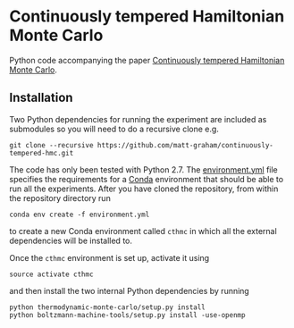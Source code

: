 # Continuously tempered Hamiltonian Monte Carlo

Python code accompanying the paper [Continuously tempered Hamiltonian Monte Carlo](http://arxiv.org/abs/1704.03338).

## Installation

Two Python dependencies for running the experiment are included as submodules so you will need to do a recursive clone e.g.

```
git clone --recursive https://github.com/matt-graham/continuously-tempered-hmc.git
```

The code has only been tested with Python 2.7. The [environment.yml](environment.yml) file specifies the requirements for a [Conda](https://conda.io/docs/) environment that should be able to run all the experiments. After you have cloned the repository, from within the repository directory run

```
conda env create -f environment.yml
```

to create a new Conda environment called `cthmc` in which all the external dependencies will be installed to.

Once the `cthmc` environment is set up, activate it using

```
source activate cthmc
```

and then install the two internal Python dependencies by running

```
python thermodynamic-monte-carlo/setup.py install
python boltzmann-machine-tools/setup.py install -use-openmp
```
